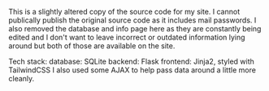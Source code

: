 This is a slightly altered copy of the source code for my site. I cannot publically publish the original source code as it includes mail passwords. I also removed the database and 
info page here as they are constantly being edited and I don't want to leave incorrect or outdated information lying around but both of those are available on the site. 

Tech stack: 
database: SQLite 
backend: Flask 
frontend: Jinja2, styled with TailwindCSS 
I also used some AJAX to help pass data around a little more cleanly.
